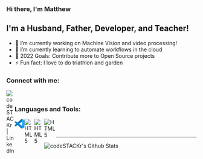 ### Hi there, I'm Matthew

## I'm a Husband, Father, Developer, and Teacher!
- 🔭 I’m currently working on Machine Vision and video processing!
- 🌱 I’m currently learning to automate workflows in the cloud
- 🥅 2022 Goals: Contribute more to Open Source projects
- ⚡ Fun fact: I love to do triathlon and garden

### Connect with me:


[<img align="left" alt="codeSTACKr | LinkedIn" width="22px" src="https://cdn.jsdelivr.net/npm/simple-icons@v3/icons/linkedin.svg" />][linkedin]


<br />

### Languages and Tools:

<img align="left" alt="Visual Studio Code" width="26px" src="https://raw.githubusercontent.com/github/explore/80688e429a7d4ef2fca1e82350fe8e3517d3494d/topics/visual-studio-code/visual-studio-code.png" />
<img align="left" alt="HTML5" width="26px" src="https://www.postgresql.org/media/img/about/press/elephant.png" />
<img align="left" alt="HTML5" width="26px" src="https://encrypted-tbn0.gstatic.com/images?q=tbn%3AANd9GcQSZLdWpH4k2o3Lk1nDCUC9kja2Fmh21GKOIw&usqp=CAU" />
<img align="left" alt="HTML5" width="32px" src="https://images.ctfassets.net/k49d63tr8kcn/JKHU7Bsu1FgCOvSrniutu/840e86b4eb01cb6597ce01f4fb764d05/Amazon_SageMaker.png" />


<br />
<br />

---


<img align="left" alt="codeSTACKr's Github Stats" src="https://github-readme-stats.vercel.app/api?username=worksofindustry&show_icons=true&hide_border=true" />


[linkedin]: https://linkedin.com/in/matthew-linker-7073333a
